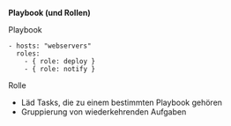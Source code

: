 <strong>Playbook (und Rollen)</strong>

Playbook

```
- hosts: "webservers"
  roles:
    - { role: deploy }
    - { role: notify }
```

Rolle

* Läd Tasks, die zu einem bestimmten Playbook gehören
* Gruppierung von wiederkehrenden Aufgaben


